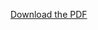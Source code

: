 [Download the PDF](https://github.com/Ehsan-Taheri/BrainTS2020-Unet/blob/770ee2b2eaa11d58fb15909d7164b3ef5cb0811f/Brain-Tumor-Segmentation-using-U-Net-with-Attention%20(1).pdf)
